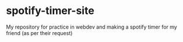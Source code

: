 # spotify-timer-site
My repository for practice in webdev and making a spotify timer for my friend (as per their request)
